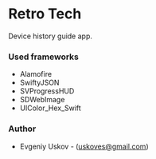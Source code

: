 # Retro Tech

Device history guide app.

### Used frameworks
- Alamofire
- SwiftyJSON
- SVProgressHUD
- SDWebImage
- UIColor_Hex_Swift

### Author
- Evgeniy Uskov - (uskoves@gmail.com)